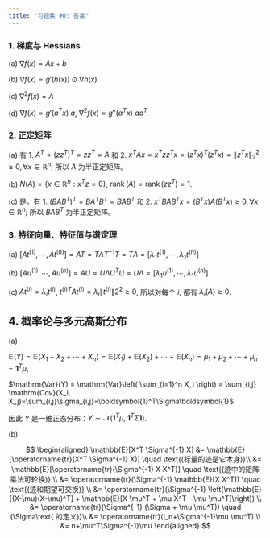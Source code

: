 ```yaml
---
title: "习题集 #0: 答案"
---
```

### 1. 梯度与 Hessians

(a) $\nabla f(x) = Ax + b$

(b) $\nabla f(x) = g'(h(x)) \odot \nabla h(x)$

(c) $\nabla^2 f(x) = A$

(d) $\nabla f(x) = g'(a^Tx) \ a$, $\nabla^2 f(x) = g''(a^Tx) \ aa^T$

### 2. 正定矩阵

(a) 有 1. $A^T=(zz^T)^T=zz^T=A$ 和 2. $x^TAx=x^Tzz^Tx=(z^Tx)^T(z^Tx)=\|z^Tx\|_2^2 \ge 0, \forall x \in \mathbb{R}^n$; 所以 $A$ 为半正定矩阵。 

(b) $N(A) = \{x \in \mathbb{R}^n: x^Tz=0\}$, $\operatorname{rank}(A)=\operatorname{rank}(zz^T)=1$. 

(c) 是。有 1. $(BAB^T)^T=BA^TB^T=BAB^T$ 和 2. $x^TBAB^Tx=(B^Tx)A(B^Tx) \ge 0, \forall x \in \mathbb{R}^n$; 所以 $BAB^T$ 为半正定矩阵。

### 3. 特征向量、特征值与谱定理

(a) $[At^{(1)},\cdots,At^{(n)}]=AT=T\Lambda T^{-1}T=T\Lambda = [\lambda_1t^{(1)}, \cdots, \lambda_1t^{(n)}]$

(b) $[Au^{(1)},\cdots,Au^{(n)}]=AU=U\Lambda U^TU=U\Lambda = [\lambda_1u^{(1)}, \cdots, \lambda_1u^{(n)}]$

(c) $A t^{(i)} = \lambda_i t^{(i)}$, ${t^{(i)}}^TA t^{(i)} = \lambda_i \|t^{(i)}\|2^2 \ge 0$, 所以对每个 $i$, 都有 $\lambda_i(A) \geq 0$.

## 4. 概率论与多元高斯分布

(a) 

$\mathbb{E}(Y)=\mathbb{E}(X_1+X_2+\cdots+X_n)=\mathbb{E}(X_1)+\mathbb{E}(X_2)+\cdots+\mathbb{E}(X_n)=\mu_1+\mu_2+\cdots+\mu_n=\boldsymbol{1}^T\mu$,

$\mathrm{Var}(Y) = \mathrm{Var}\left( \sum_{i=1}^n X_i \right) = \sum_{i,j} \mathrm{Cov}(X_i, X_j)=\sum_{i,j}\sigma_{i,j}=\boldsymbol{1}^T\Sigma\boldsymbol{1}$.

因此 $Y$ 是一维正态分布：$Y \sim \mathcal{N}\left( \mathbf{1}^T \mu, \; \mathbf{1}^T \Sigma \mathbf{1} \right)$.

(b)

$$
\begin{aligned}
	\mathbb{E}[X^T \Sigma^{-1} X] 
		&= \mathbb{E}[\operatorname{tr}(X^T \Sigma^{-1} X)] \quad \text{(标量的迹是它本身)}\\
		&= \mathbb{E}[\operatorname{tr}(\Sigma^{-1} X X^T)] \quad \text{(迹中的矩阵乘法可轮换)} \\
		&= \operatorname{tr}(\Sigma^{-1} \mathbb{E}[X X^T]) \quad \text{(迹和期望可交换)} \\
		&= \operatorname{tr}(\Sigma^{-1} \left(\mathbb{E}[(X-\mu)(X-\mu)^T] + \mathbb{E}[X \mu^T + \mu X^T - \mu \mu^T]\right)) \\
		&= \operatorname{tr}(\Sigma^{-1} (\Sigma + \mu \mu^T)) \quad (\Sigma\text{ 的定义)}\\
		&= \operatorname{tr}(I_n+\Sigma^{-1}\mu \mu^T) \\
		&= n+\mu^T\Sigma^{-1}\mu
\end{aligned}
$$
